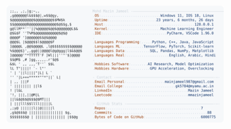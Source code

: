 <picture>
  <source srcset="https://raw.githubusercontent.com/mmazinjameel/mmazinjameel/main/dark_mode.svg?v=1748715183" media="(prefers-color-scheme: dark)">
  <img src="https://raw.githubusercontent.com/mmazinjameel/mmazinjameel/main/light_mode.svg?v=1748715183">
</picture>
